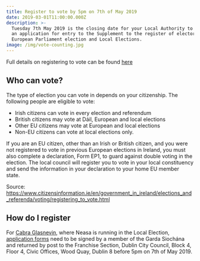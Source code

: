 ```yaml
---
title: Register to vote by 5pm on 7th of May 2019
date: 2019-03-01T11:00:00.000Z
description: >-
  Tuesday 7th May 2019 is the closing date for your Local Authority to receive
  an application for entry to the Supplement to the register of electors for the
  European Parliament election and Local Elections.
image: /img/vote-counting.jpg
---
```

Full details on registering to vote can be found [here](http://www.checktheregister.ie/)

## Who can vote?

The type of election you can vote in depends on your citizenship. The following people are eligible to vote:

* Irish citizens can vote in every election and referendum 
* British citizens may vote at Dáil, European and local elections 
* Other EU citizens may vote at European and local elections 
* Non-EU citizens can vote at local elections only.

If you are an EU citizen, other than an Irish or British citizen, and you were not registered to vote in previous European elections in Ireland, you must also complete a declaration, Form EP1, to guard against double voting in the election. The local council will register you to vote in your local constituency and send the information in your declaration to your home EU member state.

Source: <https://www.citizensinformation.ie/en/government_in_ireland/elections_and_referenda/voting/registering_to_vote.html>

## How do I register

For [Cabra Glasnevin](https://www.openstreetmap.org/relation/9344924), where Neasa is running in the Local Election, [application forms](http://www.checktheregister.ie/PublicPages/AppForms.aspx) need to be signed by a member of the Garda Siochána and returned by post to the Franchise Section, Dublin City Council, Block 4, Floor 4, Civic Offices, Wood Quay, Dublin 8 before 5pm on 7th of May 2019.
